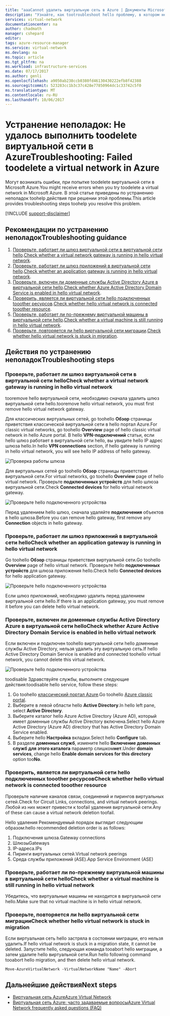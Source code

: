 ```yaml
---
title: "aaaCannot удалить виртуальную сеть в Azure | Документы Microsoft"
description: "Узнайте, как tootroubleshoot hello проблему, в котором не удается удалить виртуальную сеть в Azure."
services: virtual-network
documentationcenter: na
author: chadmath
manager: cshepard
editor: 
tags: azure-resource-manager
ms.service: virtual-network
ms.devlang: na
ms.topic: article
ms.tgt_pltfrm: na
ms.workload: infrastructure-services
ms.date: 07/17/2017
ms.author: genli
ms.openlocfilehash: a9050ab238ccb0380fd46130430222efb8f42388
ms.sourcegitcommit: 523283cc1b3c37c428e77850964dc1c33742c5f0
ms.translationtype: MT
ms.contentlocale: ru-RU
ms.lasthandoff: 10/06/2017
---
```

# <a name="troubleshooting-failed-toodelete-a-virtual-network-in-azure"></a><span data-ttu-id="124bb-103">Устранение неполадок: Не удалось выполнить toodelete виртуальной сети в Azure</span><span class="sxs-lookup"><span data-stu-id="124bb-103">Troubleshooting: Failed toodelete a virtual network in Azure</span></span>

<span data-ttu-id="124bb-104">Могут возникать ошибки, при попытке toodelete виртуальной сети в Microsoft Azure.</span><span class="sxs-lookup"><span data-stu-id="124bb-104">You might receive errors when you try toodelete a virtual network in Microsoft Azure.</span></span> <span data-ttu-id="124bb-105">В этой статье приведены по устранению неполадок toohelp действия при решении этой проблемы.</span><span class="sxs-lookup"><span data-stu-id="124bb-105">This article provides troubleshooting steps toohelp you resolve this problem.</span></span> 

[!INCLUDE [support-disclaimer](../../includes/support-disclaimer.md)]

## <a name="troubleshooting-guidance"></a><span data-ttu-id="124bb-106">Рекомендации по устранению неполадок</span><span class="sxs-lookup"><span data-stu-id="124bb-106">Troubleshooting guidance</span></span> 

1. <span data-ttu-id="124bb-107">[Проверьте, работает ли шлюз виртуальной сети в виртуальной сети hello](#check-whether-a-virtual-network-gateway-is-running-in-the-virtual-network).</span><span class="sxs-lookup"><span data-stu-id="124bb-107">[Check whether a virtual network gateway is running in hello virtual network](#check-whether-a-virtual-network-gateway-is-running-in-the-virtual-network).</span></span>
2. <span data-ttu-id="124bb-108">[Проверьте, работает ли шлюз приложений в виртуальной сети hello](#check-whether-an-application-gateway-is-running-in-the-virtual-network).</span><span class="sxs-lookup"><span data-stu-id="124bb-108">[Check whether an application gateway is running in hello virtual network](#check-whether-an-application-gateway-is-running-in-the-virtual-network).</span></span>
3. <span data-ttu-id="124bb-109">[Проверьте, включен ли доменные службы Active Directory Azure в виртуальной сети hello](#check-whether-azure-active-directory-domain-service-is-enabled-in-the-virtual-network).</span><span class="sxs-lookup"><span data-stu-id="124bb-109">[Check whether Azure Active Directory Domain Service is enabled in hello virtual network](#check-whether-azure-active-directory-domain-service-is-enabled-in-the-virtual-network).</span></span>
4. <span data-ttu-id="124bb-110">[Проверить, является ли виртуальной сети hello подключенных tooother ресурсов](#check-whether-the-virtual-network-is-connected-to-other-resource).</span><span class="sxs-lookup"><span data-stu-id="124bb-110">[Check whether hello virtual network is connected tooother resource](#check-whether-the-virtual-network-is-connected-to-other-resource).</span></span>
5. <span data-ttu-id="124bb-111">[Проверьте, работает ли по-прежнему виртуальной машины в виртуальной сети hello](#check-whether-a-virtual-machine-is-still-running-in-the-virtual-network).</span><span class="sxs-lookup"><span data-stu-id="124bb-111">[Check whether a virtual machine is still running in hello virtual network](#check-whether-a-virtual-machine-is-still-running-in-the-virtual-network).</span></span>
6. <span data-ttu-id="124bb-112">[Проверьте, повторяется ли hello виртуальной сети миграции](#check-whether-the-virtual-network-is-stuck-in-migration).</span><span class="sxs-lookup"><span data-stu-id="124bb-112">[Check whether hello virtual network is stuck in migration](#check-whether-the-virtual-network-is-stuck-in-migration).</span></span>

## <a name="troubleshooting-steps"></a><span data-ttu-id="124bb-113">Действия по устранению неполадок</span><span class="sxs-lookup"><span data-stu-id="124bb-113">Troubleshooting steps</span></span>

### <a name="check-whether-a-virtual-network-gateway-is-running-in-hello-virtual-network"></a><span data-ttu-id="124bb-114">Проверьте, работает ли шлюз виртуальной сети в виртуальной сети hello</span><span class="sxs-lookup"><span data-stu-id="124bb-114">Check whether a virtual network gateway is running in hello virtual network</span></span>

<span data-ttu-id="124bb-115">tooremove hello виртуальной сети, необходимо сначала удалить шлюз виртуальной сети hello.</span><span class="sxs-lookup"><span data-stu-id="124bb-115">tooremove hello virtual network, you must first remove hello virtual network gateway.</span></span>

<span data-ttu-id="124bb-116">Для классических виртуальных сетей, go toohello **Обзор** страницы приветствия классической виртуальной сети в hello портал Azure.</span><span class="sxs-lookup"><span data-stu-id="124bb-116">For classic virtual networks, go toohello **Overview** page of hello classic virtual network in hello Azure portal.</span></span> <span data-ttu-id="124bb-117">В hello **VPN-подключений** статьи, если hello шлюз работает в виртуальной сети hello, вы увидите hello IP адрес шлюза hello.</span><span class="sxs-lookup"><span data-stu-id="124bb-117">In hello **VPN connections** section, if hello gateway is running in hello virtual network, you will see hello IP address of hello gateway.</span></span> 

![Проверка работы шлюза](media/virtual-network-troubleshoot-cannot-delete-vnet/classic-gateway.png)

<span data-ttu-id="124bb-119">Для виртуальных сетей go toohello **Обзор** страницы приветствия виртуальной сети.</span><span class="sxs-lookup"><span data-stu-id="124bb-119">For virtual networks, go toohello **Overview** page of hello virtual network.</span></span> <span data-ttu-id="124bb-120">Проверьте **подключенных устройств** для hello шлюза виртуальной сети.</span><span class="sxs-lookup"><span data-stu-id="124bb-120">Check **Connected devices** for hello virtual network gateway.</span></span>

![Проверьте hello подключенного устройства](media/virtual-network-troubleshoot-cannot-delete-vnet/vnet-gateway.png)

<span data-ttu-id="124bb-122">Перед удалением hello шлюз, сначала удаляйте **подключения** объектов в hello шлюза.</span><span class="sxs-lookup"><span data-stu-id="124bb-122">Before you can remove hello gateway, first remove any **Connection** objects in hello gateway.</span></span> 

### <a name="check-whether-an-application-gateway-is-running-in-hello-virtual-network"></a><span data-ttu-id="124bb-123">Проверьте, работает ли шлюз приложений в виртуальной сети hello</span><span class="sxs-lookup"><span data-stu-id="124bb-123">Check whether an application gateway is running in hello virtual network</span></span>

<span data-ttu-id="124bb-124">Go toohello **Обзор** страницы приветствия виртуальной сети.</span><span class="sxs-lookup"><span data-stu-id="124bb-124">Go toohello **Overview** page of hello virtual network.</span></span> <span data-ttu-id="124bb-125">Проверьте hello **подключенных устройств** для шлюза приложения hello.</span><span class="sxs-lookup"><span data-stu-id="124bb-125">Check hello **Connected devices** for hello application gateway.</span></span>

![Проверьте hello подключенного устройства](media/virtual-network-troubleshoot-cannot-delete-vnet/app-gateway.png)

<span data-ttu-id="124bb-127">Если шлюз приложений, необходимо удалить перед удалением виртуальной сети hello.</span><span class="sxs-lookup"><span data-stu-id="124bb-127">If there is an application gateway, you must remove it before you can delete hello virtual network.</span></span>

### <a name="check-whether-azure-active-directory-domain-service-is-enabled-in-hello-virtual-network"></a><span data-ttu-id="124bb-128">Проверьте, включен ли доменные службы Active Directory Azure в виртуальной сети hello</span><span class="sxs-lookup"><span data-stu-id="124bb-128">Check whether Azure Active Directory Domain Service is enabled in hello virtual network</span></span>

<span data-ttu-id="124bb-129">Если включен и подключен toohello виртуальной сети hello доменные службы Active Directory, нельзя удалить эту виртуальную сеть.</span><span class="sxs-lookup"><span data-stu-id="124bb-129">If hello Active Directory Domain Service is enabled and connected toohello virtual network, you cannot delete this virtual network.</span></span> 

![Проверьте hello подключенного устройства](media/virtual-network-troubleshoot-cannot-delete-vnet/enable-domain-services.png)

<span data-ttu-id="124bb-131">toodisable Здравствуйте службы, выполните следующие действия:</span><span class="sxs-lookup"><span data-stu-id="124bb-131">toodisable hello service, follow these steps:</span></span>

1. <span data-ttu-id="124bb-132">Go toohello [классический портал Azure](https://manage.windowsazure.com).</span><span class="sxs-lookup"><span data-stu-id="124bb-132">Go toohello [Azure classic portal](https://manage.windowsazure.com).</span></span>
2. <span data-ttu-id="124bb-133">Выберите в левой области hello **Active Directory**.</span><span class="sxs-lookup"><span data-stu-id="124bb-133">In hello left pane, select  **Active Directory**.</span></span>
3. <span data-ttu-id="124bb-134">Выберите каталог hello Azure Active Directory (Azure AD), который имеет доменные службы Active Directory включена.</span><span class="sxs-lookup"><span data-stu-id="124bb-134">Select hello Azure Active Directory (Azure AD) directory that has Active Directory Domain Service enabled.</span></span>
4. <span data-ttu-id="124bb-135">Выберите hello **Настройка** вкладки.</span><span class="sxs-lookup"><span data-stu-id="124bb-135">Select hello **Configure** tab.</span></span>
5. <span data-ttu-id="124bb-136">В разделе **доменных служб**, измените hello **Включение доменных служб для этого каталога** параметр слишком**нет**.</span><span class="sxs-lookup"><span data-stu-id="124bb-136">Under **domain services**, change hello **Enable domain services for this directory** option too**No**.</span></span>  

### <a name="check-whether-hello-virtual-network-is-connected-tooother-resource"></a><span data-ttu-id="124bb-137">Проверить, является ли виртуальной сети hello подключенных tooother ресурсов</span><span class="sxs-lookup"><span data-stu-id="124bb-137">Check whether hello virtual network is connected tooother resource</span></span>

<span data-ttu-id="124bb-138">Проверьте наличие каналов связи, соединений и пирингов виртуальных сетей.</span><span class="sxs-lookup"><span data-stu-id="124bb-138">Check for Circuit Links, connections, and virtual network peerings.</span></span> <span data-ttu-id="124bb-139">Любой из них может привести к toofail удаления виртуальной сети.</span><span class="sxs-lookup"><span data-stu-id="124bb-139">Any of these can cause a virtual network deletion toofail.</span></span> 

<span data-ttu-id="124bb-140">Hello удаления Рекомендуемый порядок выглядит следующим образом:</span><span class="sxs-lookup"><span data-stu-id="124bb-140">hello recommended deletion order is as follows:</span></span>

1. <span data-ttu-id="124bb-141">Подключения шлюза.</span><span class="sxs-lookup"><span data-stu-id="124bb-141">Gateway connections</span></span>
2. <span data-ttu-id="124bb-142">Шлюзы</span><span class="sxs-lookup"><span data-stu-id="124bb-142">Gateways</span></span>
3. <span data-ttu-id="124bb-143">IP-адреса.</span><span class="sxs-lookup"><span data-stu-id="124bb-143">IPs</span></span>
4. <span data-ttu-id="124bb-144">Пиринги виртуальных сетей.</span><span class="sxs-lookup"><span data-stu-id="124bb-144">Virtual network peerings</span></span>
5. <span data-ttu-id="124bb-145">Среда службы приложений (ASE).</span><span class="sxs-lookup"><span data-stu-id="124bb-145">App Service Environment (ASE)</span></span>

### <a name="check-whether-a-virtual-machine-is-still-running-in-hello-virtual-network"></a><span data-ttu-id="124bb-146">Проверьте, работает ли по-прежнему виртуальной машины в виртуальной сети hello</span><span class="sxs-lookup"><span data-stu-id="124bb-146">Check whether a virtual machine is still running in hello virtual network</span></span>

<span data-ttu-id="124bb-147">Убедитесь, что виртуальные машины не находится в виртуальной сети hello.</span><span class="sxs-lookup"><span data-stu-id="124bb-147">Make sure that no virtual machine is in hello virtual network.</span></span>

### <a name="check-whether-hello-virtual-network-is-stuck-in-migration"></a><span data-ttu-id="124bb-148">Проверьте, повторяется ли hello виртуальной сети миграции</span><span class="sxs-lookup"><span data-stu-id="124bb-148">Check whether hello virtual network is stuck in migration</span></span>

<span data-ttu-id="124bb-149">Если виртуальная сеть hello застряла в состоянии миграции, его нельзя удалить.</span><span class="sxs-lookup"><span data-stu-id="124bb-149">If hello virtual network is stuck in a migration state, it cannot be deleted.</span></span> <span data-ttu-id="124bb-150">Запустите hello, следующая команда tooabort hello миграции, а затем удалите hello виртуальной сети.</span><span class="sxs-lookup"><span data-stu-id="124bb-150">Run hello following command tooabort hello migration, and then delete hello virtual network.</span></span>

    Move-AzureVirtualNetwork -VirtualNetworkName "Name" -Abort

## <a name="next-steps"></a><span data-ttu-id="124bb-151">Дальнейшие действия</span><span class="sxs-lookup"><span data-stu-id="124bb-151">Next steps</span></span>

- [<span data-ttu-id="124bb-152">Виртуальная сеть Azure</span><span class="sxs-lookup"><span data-stu-id="124bb-152">Azure Virtual Network</span></span>](virtual-networks-overview.md)
- [<span data-ttu-id="124bb-153">Виртуальная сеть Azure: часто задаваемые вопросы</span><span class="sxs-lookup"><span data-stu-id="124bb-153">Azure Virtual Network frequently asked questions (FAQ)</span></span>](virtual-networks-faq.md)